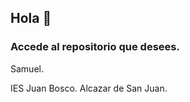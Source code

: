 ## Hola 👋

### Accede al repositorio que desees.

Samuel.

IES Juan Bosco. Alcazar de San Juan.




